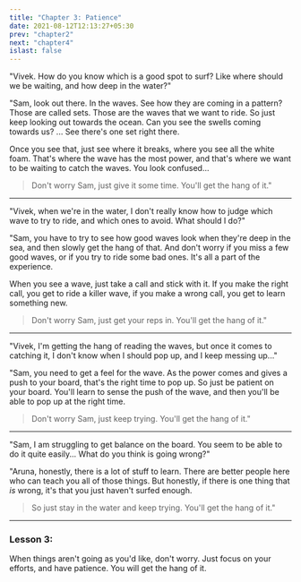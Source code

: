 ```yaml
---
title: "Chapter 3: Patience"
date: 2021-08-12T12:13:27+05:30
prev: "chapter2"
next: "chapter4"
islast: false
---
```


"Vivek. How do you know which is a good spot to surf? Like where should we
be waiting, and how deep in the water?"

"Sam, look out there. In the waves. See how they are coming in a
pattern? Those are called sets. Those are the waves that we want to
ride. So just keep looking out towards the ocean. Can you see the swells
coming towards us? ... See there's one set right there.

Once you see that, just see where it breaks, where you see all the white
foam. That's where the wave has the most power, and that's where we want
to be waiting to catch the waves. You look confused...
> Don't worry Sam, just give it some time. You'll get the hang of it."

---

"Vivek, when we're in the water, I don't really know how to judge which
wave to try to ride, and which ones to avoid. What should I do?"

"Sam, you have to try to see how good waves look when they're deep in
the sea, and then slowly get the hang of that. And don't worry if you
miss a few good waves, or if you try to ride some bad ones. It's all a part
of the experience.

When you see a wave, just take a call and stick with it. If you make the
right call, you get to ride a killer wave, if you make a wrong call, you
get to learn something new.
> Don't worry Sam, just get your reps in. You'll get the hang of it."

---

"Vivek, I'm getting the hang of reading the waves, but once it comes to
catching it, I don't know when I should pop up, and I keep messing
up..."

"Sam, you need to get a feel for the wave. As the power comes and gives
a push to your board, that's the right time to pop up. So just be
patient on your board. You'll learn to sense the push of the wave, and
then you'll be able to pop up at the right time.
> Don't worry Sam, just keep trying. You'll get the hang of it."

---

"Sam, I am struggling to get balance on the board. You seem to be able
to do it quite easily... What do you think is going wrong?"

"Aruna, honestly, there is a lot of stuff to learn. There are
better people here who can teach you all of those things. But honestly,
if there is one thing that _is_ wrong, it's that you just
haven't surfed enough.
> So just stay in the water and keep trying. You'll get the hang of it."

---

### Lesson 3:
When things aren't going as you'd like, don't worry. Just focus on your
efforts, and have patience. You will get the hang of it.
